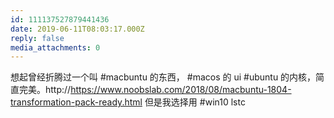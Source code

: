 ```yaml
---
id: 111137527879441436
date: 2019-06-11T08:03:17.000Z
reply: false
media_attachments: 0
---
```


想起曾经折腾过一个叫 #macbuntu 的东西， #macos 的 ui #ubuntu 的内核，简直完美。http://https://www.noobslab.com/2018/08/macbuntu-1804-transformation-pack-ready.html 但是我选择用 #win10 lstc

